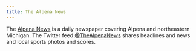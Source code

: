 ```yaml
---
title: The Alpena News
---
```

The [Alpena News](https://www.thealpenanews.com/) is a daily newspaper covering
Alpena and northeastern Michigan. The Twitter feed [@TheAlpenaNews](https://twitter.com/TheAlpenaNews)
shares headlines and news and local sports photos and scores.

